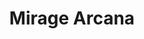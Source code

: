 ---
title: "Mirage Arcana"

spell:
  schools:
    - name:        "Illusion"
      subschools:  ["Glamer"]
      descriptors: []
  classes:
    - name:  "Bard"
      abbr:  "Brd"
      level: 5
    - name:  "Sorcerer/Wizard"
      abbr:  "Sor/Wiz"
      level: 5
  components:         [V, S]
  castingTime:        "1 standard action"
  area:               "One 20-ft. cube/level (S)"
  duration:           "Concentration +1 hour/ level"
  dismissable:        true
  description:        |
    This spell functions like hallucinatory terrain, except that it enables you to make any area appear to be something other than it is. The illusion includes audible, visual, tactile, and olfactory elements. Unlike hallucinatory terrain, the spell can alter the appearance of structures (or add them where none are present). Still, it can't disguise, conceal, or add creatures (though creatures within the area might hide themselves within the illusion just as they can hide themselves within a real location).
---